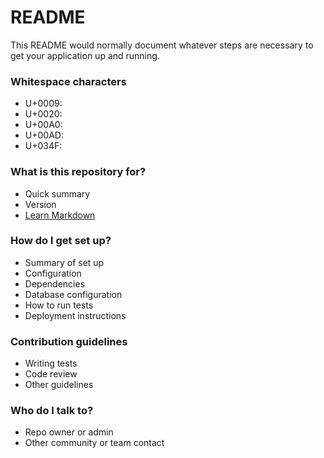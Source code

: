 # README #

This README would normally document whatever steps are necessary to get your application up and running. 

### Whitespace characters

* U+0009: 	
* U+0020:  
* U+00A0:  
* U+00AD: ­
* U+034F: ͏



### What is this repository for? ###

* Quick summary
* Version
* [Learn Markdown](https://bitbucket.org/tutorials/markdowndemo)

### How do I get set up? ###

* Summary of set up
* Configuration
* Dependencies
* Database configuration
* How to run tests
* Deployment instructions

### Contribution guidelines ###

* Writing tests
* Code review
* Other guidelines

### Who do I talk to? ###

* Repo owner or admin
* Other community or team contact
